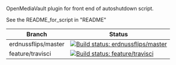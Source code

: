 OpenMediaVault plugin for front end of autoshutdown script.

See the README_for_script in "README"

Branch  | Status
--------|--------
erdnussflips/master | [![Build status: erdnussflips/master](https://img.shields.io/travis/ErdnussFlipS/openmediavault-autoshutdown/erdnussflips/master.svg)](https://travis-ci.org/ErdnussFlipS/openmediavault-autoshutdown/branches)
feature/travisci | [![Build status: feature/travisci](https://img.shields.io/travis/ErdnussFlipS/openmediavault-autoshutdown/feature/travisci.svg)](https://travis-ci.org/ErdnussFlipS/openmediavault-autoshutdown/branches)
